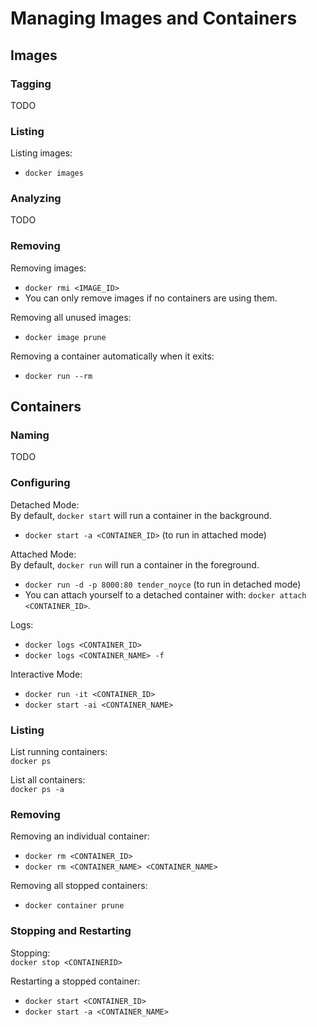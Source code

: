 # Managing Images and Containers

## Images

### Tagging

TODO

### Listing

Listing images:  
- `docker images`

### Analyzing

TODO

### Removing

Removing images:  
- `docker rmi <IMAGE_ID>`
- You can only remove images if no containers are using them.

Removing all unused images:  
- `docker image prune`

Removing a container automatically when it exits:  
- `docker run --rm`

## Containers

### Naming

TODO

### Configuring

Detached Mode:  
By default, `docker start` will run a container in the background.
- `docker start -a <CONTAINER_ID>` (to run in attached mode)

Attached Mode:  
By default, `docker run` will run a container in the foreground.
- `docker run -d -p 8000:80 tender_noyce` (to run in detached mode)
- You can attach yourself to a detached container with: `docker attach <CONTAINER_ID>`.

Logs:  
- `docker logs <CONTAINER_ID>`
- `docker logs <CONTAINER_NAME> -f`

Interactive Mode:
- `docker run -it <CONTAINER_ID>`
- `docker start -ai <CONTAINER_NAME>`

### Listing

List running containers:  
`docker ps`

List all containers:  
`docker ps -a`

### Removing

Removing an individual container:  
- `docker rm <CONTAINER_ID>`
- `docker rm <CONTAINER_NAME> <CONTAINER_NAME>`

Removing all stopped containers:  
- `docker container prune`

### Stopping and Restarting

Stopping:  
`docker stop <CONTAINERID>`

Restarting a stopped container:  
- `docker start <CONTAINER_ID>`
- `docker start -a <CONTAINER_NAME>`
